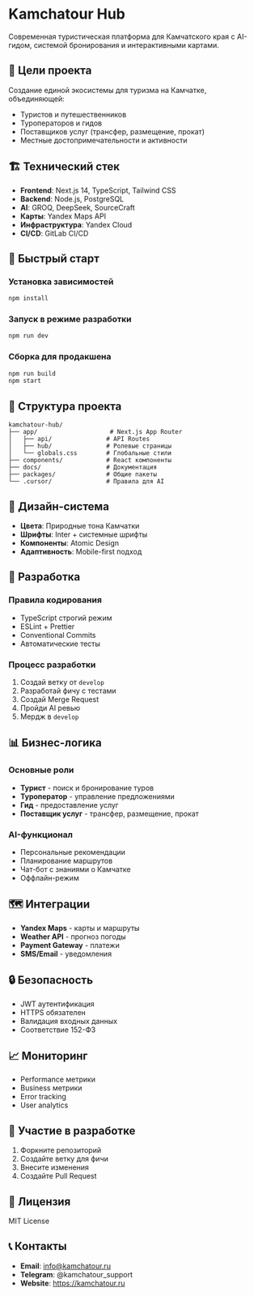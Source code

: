 # Kamchatour Hub

Современная туристическая платформа для Камчатского края с AI-гидом, системой бронирования и интерактивными картами.

## 🎯 Цели проекта

Создание единой экосистемы для туризма на Камчатке, объединяющей:
- Туристов и путешественников
- Туроператоров и гидов
- Поставщиков услуг (трансфер, размещение, прокат)
- Местные достопримечательности и активности

## 🏗️ Технический стек

- **Frontend**: Next.js 14, TypeScript, Tailwind CSS
- **Backend**: Node.js, PostgreSQL
- **AI**: GROQ, DeepSeek, SourceCraft
- **Карты**: Yandex Maps API
- **Инфраструктура**: Yandex Cloud
- **CI/CD**: GitLab CI/CD

## 🚀 Быстрый старт

### Установка зависимостей
```bash
npm install
```

### Запуск в режиме разработки
```bash
npm run dev
```

### Сборка для продакшена
```bash
npm run build
npm start
```

## 📁 Структура проекта

```
kamchatour-hub/
├── app/                    # Next.js App Router
│   ├── api/               # API Routes
│   ├── hub/               # Ролевые страницы
│   └── globals.css        # Глобальные стили
├── components/            # React компоненты
├── docs/                  # Документация
├── packages/              # Общие пакеты
└── .cursor/               # Правила для AI
```

## 🎨 Дизайн-система

- **Цвета**: Природные тона Камчатки
- **Шрифты**: Inter + системные шрифты
- **Компоненты**: Atomic Design
- **Адаптивность**: Mobile-first подход

## 🔧 Разработка

### Правила кодирования
- TypeScript строгий режим
- ESLint + Prettier
- Conventional Commits
- Автоматические тесты

### Процесс разработки
1. Создай ветку от `develop`
2. Разработай фичу с тестами
3. Создай Merge Request
4. Пройди AI ревью
5. Мердж в `develop`

## 📊 Бизнес-логика

### Основные роли
- **Турист** - поиск и бронирование туров
- **Туроператор** - управление предложениями
- **Гид** - предоставление услуг
- **Поставщик услуг** - трансфер, размещение, прокат

### AI-функционал
- Персональные рекомендации
- Планирование маршрутов
- Чат-бот с знаниями о Камчатке
- Оффлайн-режим

## 🗺️ Интеграции

- **Yandex Maps** - карты и маршруты
- **Weather API** - прогноз погоды
- **Payment Gateway** - платежи
- **SMS/Email** - уведомления

## 🔒 Безопасность

- JWT аутентификация
- HTTPS обязателен
- Валидация входных данных
- Соответствие 152-ФЗ

## 📈 Мониторинг

- Performance метрики
- Business метрики
- Error tracking
- User analytics

## 🤝 Участие в разработке

1. Форкните репозиторий
2. Создайте ветку для фичи
3. Внесите изменения
4. Создайте Pull Request

## 📄 Лицензия

MIT License

## 📞 Контакты

- **Email**: info@kamchatour.ru
- **Telegram**: @kamchatour_support
- **Website**: https://kamchatour.ru